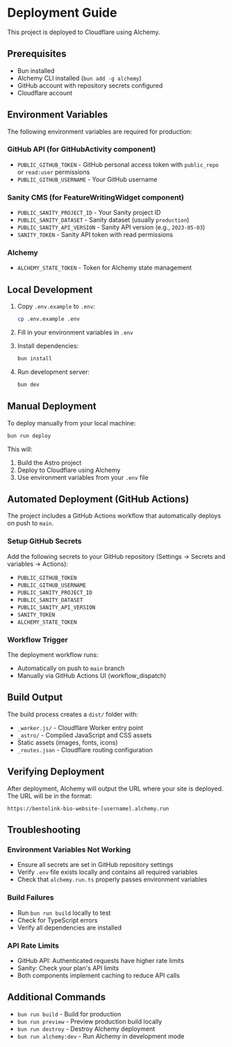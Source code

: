 # Deployment Guide

This project is deployed to Cloudflare using Alchemy.

## Prerequisites

- Bun installed
- Alchemy CLI installed (`bun add -g alchemy`)
- GitHub account with repository secrets configured
- Cloudflare account

## Environment Variables

The following environment variables are required for production:

### GitHub API (for GitHubActivity component)
- `PUBLIC_GITHUB_TOKEN` - GitHub personal access token with `public_repo` or `read:user` permissions
- `PUBLIC_GITHUB_USERNAME` - Your GitHub username

### Sanity CMS (for FeatureWritingWidget component)
- `PUBLIC_SANITY_PROJECT_ID` - Your Sanity project ID
- `PUBLIC_SANITY_DATASET` - Sanity dataset (usually `production`)
- `PUBLIC_SANITY_API_VERSION` - Sanity API version (e.g., `2023-05-03`)
- `SANITY_TOKEN` - Sanity API token with read permissions

### Alchemy
- `ALCHEMY_STATE_TOKEN` - Token for Alchemy state management

## Local Development

1. Copy `.env.example` to `.env`:
   ```bash
   cp .env.example .env
   ```

2. Fill in your environment variables in `.env`

3. Install dependencies:
   ```bash
   bun install
   ```

4. Run development server:
   ```bash
   bun dev
   ```

## Manual Deployment

To deploy manually from your local machine:

```bash
bun run deploy
```

This will:
1. Build the Astro project
2. Deploy to Cloudflare using Alchemy
3. Use environment variables from your `.env` file

## Automated Deployment (GitHub Actions)

The project includes a GitHub Actions workflow that automatically deploys on push to `main`.

### Setup GitHub Secrets

Add the following secrets to your GitHub repository (Settings → Secrets and variables → Actions):

- `PUBLIC_GITHUB_TOKEN`
- `PUBLIC_GITHUB_USERNAME`
- `PUBLIC_SANITY_PROJECT_ID`
- `PUBLIC_SANITY_DATASET`
- `PUBLIC_SANITY_API_VERSION`
- `SANITY_TOKEN`
- `ALCHEMY_STATE_TOKEN`

### Workflow Trigger

The deployment workflow runs:
- Automatically on push to `main` branch
- Manually via GitHub Actions UI (workflow_dispatch)

## Build Output

The build process creates a `dist/` folder with:
- `_worker.js/` - Cloudflare Worker entry point
- `_astro/` - Compiled JavaScript and CSS assets
- Static assets (images, fonts, icons)
- `_routes.json` - Cloudflare routing configuration

## Verifying Deployment

After deployment, Alchemy will output the URL where your site is deployed. The URL will be in the format:
```
https://bentolink-bio-website-[username].alchemy.run
```

## Troubleshooting

### Environment Variables Not Working
- Ensure all secrets are set in GitHub repository settings
- Verify `.env` file exists locally and contains all required variables
- Check that `alchemy.run.ts` properly passes environment variables

### Build Failures
- Run `bun run build` locally to test
- Check for TypeScript errors
- Verify all dependencies are installed

### API Rate Limits
- GitHub API: Authenticated requests have higher rate limits
- Sanity: Check your plan's API limits
- Both components implement caching to reduce API calls

## Additional Commands

- `bun run build` - Build for production
- `bun run preview` - Preview production build locally
- `bun run destroy` - Destroy Alchemy deployment
- `bun run alchemy:dev` - Run Alchemy in development mode
